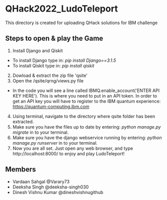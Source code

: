 # QHack2022_LudoTeleport
This directory is created for uploading QHack solutions for IBM challenge

## Steps to open & play the Game
1. Install Django and Qiskit
 - To install Django type in: _pip install Django==3.1.5_
 - To install Qiskit type in: _pip install qiskit_
2. Dowload & extract the zip file 'qsite'
3. Open the /qsite/qrng/views.py file
 - In the code you will see a line called IBMQ.enable_account('ENTER API KEY HERE'). This is where you need to put in an API token. In order to get an API key you will have to register to the IBM quantum experience: https://quantum-computing.ibm.com
4. Using terminal, navigate to the directory where qsite folder has been extracted.
5. Make sure you have the files up to date by entering: _python manage.py migrate_ in to your terminal.
6. Make sure you have the django webservice running by entering: _python manage.py runserver_ in to your terminal.
7. Now you are all set. Just open any web browser, and type http://localhost:8000/ to enjoy and play LudoTeleport!

## Members
 - Vardaan Sahgal @Varary73
 - Deeksha Singh @deeksha-singh030 
 - Dinesh Vishnu Kumar @dineshvishnugithub
